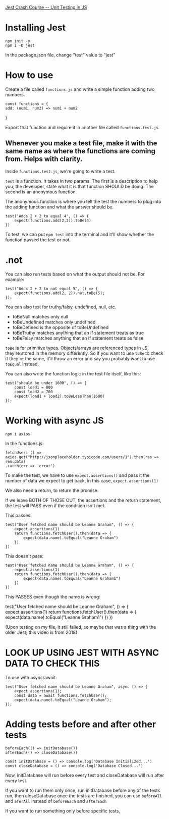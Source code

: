 [Jest Crash Course -- Unit Testing in JS](https://www.youtube.com/watch?v=7r4xVDI2vho)

# Installing Jest

    npm init -y
    npm i -D jest

In the package.json file, change "test" value to "jest"

# How to use 
Create a file called `functions.js` and write a simple function adding two numbers. 

    const functions = {
    add: (num1, num2) => num1 + num2
}

Export that function and require it in another file called `functions.test.js`.

## Whenever you make a test file, make it with the same name as where the functions are coming from. Helps with clarity.

Inside `functions.test.js`, we're going to write a test. 

`test` is a function. It takes in two params. The first is a description to help you, the developer, state what it is that function SHOULD be doing. The second is an anonymous function. 

The anonymous function is where you tell the test the numbers to plug into the adding function and what the answer should be. 

    test('Adds 2 + 2 to equal 4', () => {
        expect(functions.add(2,2)).toBe(4)
    })

To test, we can put `npm test` into the terminal and it'll show whether the function passed the test or not.

# .not
You can also run tests based on what the output should not be. For example: 

    test("Adds 2 + 2 to not equal 5", () => {
        expect(functions.add(2, 2)).not.toBe(5);
    });

You can also test for truthy/falsy, undefined, null, etc. 

- toBeNull matches only null
- toBeUndefined matches only undefined
- toBeDefined is the opposite of toBeUndefined 
- toBeTruthy matches anything that an if statement treats as true 
- toBeFalsy matches anything that an if statement treats as false

`toBe` is for primitive types. 
Objects/arrays are referenced types in JS, they're stored in the memory differently. So if you want to use `toBe` to check if they're the same, it'll throw an error and say you probably want to use `toEqual` instead.

You can also write the function logic in the test file itself, like this: 

    test("should be under 1600", () => {
        const load1 = 800
        const load2 = 700
        expect(load1 + load2).toBeLessThan(1600)
    });

# Working with async JS

    npm i axios

In the functions.js: 

    fetchUser: () => axios.get("http://jsonplaceholder.typicode.com/users/1").then(res => res.data)
    .catch(err => 'error')

To make the test, we have to use `expect.assertions()` and pass it the number of data we expect to get back, in this case, `expect.assertions(1)`

We also need a return, to return the promise. 

If we leave BOTH OF THOSE OUT, the assertions and the return statement, the test will PASS even if the condition isn't met. 

This passes:

    test("User fetched name should be Leanne Graham", () => {
        expect.assertions(1)
        return functions.fetchUser().then(data => {
            expect(data.name).toEqual("Leanne Graham")
        })
    })

This doesn't pass: 

    test("User fetched name should be Leanne Graham", () => {
        expect.assertions(1)
        return functions.fetchUser().then(data => {
            expect(data.name).toEqual("Leanne Graham1")
        })
    })

This PASSES even though the name is wrong: 

test("User fetched name should be Leanne Graham", () => {
    expect.assertions(1)
    return functions.fetchUser().then(data => {
        expect(data.name).toEqual("Leanne Graham1")
    })
})

(Upon testing on my file, it still failed, so maybe that was a thing with the older Jest; this video is from 2018) 
# LOOK UP USING JEST WITH ASYNC DATA TO CHECK THIS

To use with async/await: 

    test("User fetched name should be Leanne Graham", async () => {
        expect.assertions(1);
        const data = await functions.fetchUser();
        expect(data.name).toEqual("Leanne Graham");
    });

# Adding tests before and after other tests

    beforeEach(() => initDatabase())
    afterEach(() => closeDatabase())

    const initDatabase = () => console.log('Database Initialized...')
    const closeDatabase = () => console.log('Database Closed...')

Now, initDatabase will run before every test and closeDatabase will run after every test.

If you want to run them only once, run initDatabase before any of the tests run, then closeDatabase once the tests are finished, you can use `beforeAll` and `aferAll` instead of `beforeEach` and `afterEach`

If you want to run something only before specific tests, 